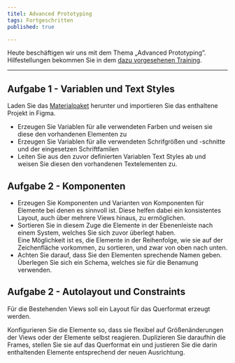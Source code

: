 ```yaml
---
titel: Advanced Prototyping
tags: Fortgeschritten
published: true

---
```


Heute beschäftigen wir uns mit dem Thema „Advanced Prototyping”. Hilfestellungen bekommen Sie in dem [dazu vorgesehenen Training](/mi-bachelor-screendesign/lehrveranstaltungen/045-training-advanced-prototyping/).

---

## Aufgabe 1 - Variablen und Text Styles

Laden Sie das [Materialpaket](../../download/trainings/advanced-prototyping/material-advanced-prototyping.zip) herunter und importieren Sie das enthaltene Projekt in Figma.

* Erzeugen Sie Variablen für alle verwendeten Farben und weisen sie diese den vorhandenen Elementen zu
* Erzeugen Sie Variablen für alle verwendeten Schrifgrößen und -schnitte und der eingesetzen Schriftfamilen
* Leiten Sie aus den zuvor definierten Variablen Text Styles ab und weisen Sie diesen den vorhandenen Textelementen zu.

## Aufgabe 2 - Komponenten
* Erzeugen Sie Komponenten und Varianten von Komponenten für Elemente bei denen es sinnvoll ist.
  Diese helfen dabei ein konsistentes Layout, auch über mehrere Views hinaus, zu ermöglichen.  
* Sortieren Sie in diesem Zuge die Elemente in der Ebenenleiste nach einem System, welches Sie sich zuvor überlegt haben.  
  Eine Möglichkeit ist es, die Elemente in der Reihenfolge, wie sie auf der Zeichenfläche vorkommen, zu sortieren, und zwar von oben nach unten.  
* Achten Sie darauf, dass Sie den Elementen sprechende Namen geben. Überlegen Sie sich ein Schema, welches sie für die Benamung verwenden.

## Aufgabe 2 - Autolayout und Constraints

Für die Bestehenden Views soll ein Layout für das Querformat erzeugt werden.

Konfigurieren Sie die Elemente so, dass sie flexibel auf Größenänderungen der Views oder der Elemente selbst reagieren.
Duplizieren Sie daraufhin die Frames, stellen Sie sie auf das Querformat ein und justieren Sie die darin enthaltenden Elemente entsprechend der neuen Ausrichtung.
